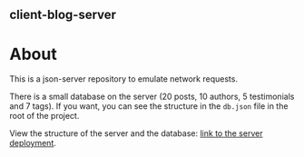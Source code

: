 ## client-blog-server

# About

This is a json-server repository to emulate network requests.

There is a small database on the server (20 posts, 10 authors, 5 testimonials and 7 tags). If you want, you can see the structure in the `db.json` file in the root of the project.

View the structure of the server and the database: [link to the server deployment](https://client-blog-json-server.vercel.app/).
